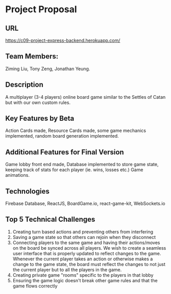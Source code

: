 # Project Proposal

## URL
https://c09-project-express-backend.herokuapp.com/

## Team Members:
Ziming Liu,
Tony Zeng,
Jonathan Yeung.

## Description
A multiplayer (3-4 players) online board game similar to the Settles of Catan but with our own custom rules. 

## Key Features by Beta
Action Cards made, Resource Cards made, some game mechanics implemented, random board generation implemented.

## Additional Features for Final Version
Game lobby front end made, Database implemented to store game state, keeping track of stats for each player (ie. wins, losses etc.) Game animations.

## Technologies
Firebase Database, ReactJS, BoardGame.io, react-game-kit, WebSockets.io

## Top 5 Technical Challenges
1. Creating turn based actions and preventing others from interfering
2. Saving a game state so that others can rejoin when they disconnect
3. Connecting players to the same game and having their actions/moves on the board be synced across all players. We wish to create a seamless user interface that is properly updated to reflect changes to the game. Whenever the current player takes an action or otherwise makes a change to the game state, the board must reflect the changes to not just the current player but to all the players in the game.
4. Creating private game "rooms" specific to the players in that lobby
5. Ensuring the game logic doesn't break other game rules and that the game flows correctly
